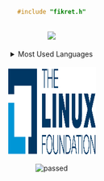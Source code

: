 
<div align="center">

```c
#include "fikret.h"
```
</div>
<br>
<div align="center">
<img src="https://github-readme-stats.vercel.app/api?username=fikret0"></img></div>
<br>
<div align="center">
<details>
<summary>Most Used Languages</summary>
<img src="https://github-readme-stats.vercel.app/api/top-langs?username=fikret0&show_icons=true&locale=en&layout=compact">
</details>
</div>
<br>
<div align="center">
<img src="lf.png" height="175" width="175">
<br>

![passed](https://badgen.net/badge/github/passed%20%F0%9F%98%8E/green?icon=github)

</div>
